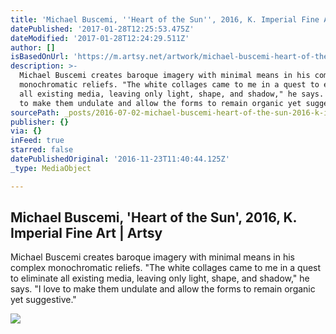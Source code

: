 ```yaml
---
title: 'Michael Buscemi, ''Heart of the Sun'', 2016, K. Imperial Fine Art | Artsy'
datePublished: '2017-01-28T12:25:53.475Z'
dateModified: '2017-01-28T12:24:29.511Z'
author: []
isBasedOnUrl: 'https://m.artsy.net/artwork/michael-buscemi-heart-of-the-sun'
description: >-
  Michael Buscemi creates baroque imagery with minimal means in his complex
  monochromatic reliefs. "The white collages came to me in a quest to eliminate
  all existing media, leaving only light, shape, and shadow," he says. "I love
  to make them undulate and allow the forms to remain organic yet suggestive."
sourcePath: _posts/2016-07-02-michael-buscemi-heart-of-the-sun-2016-k-imperial-fine.md
publisher: {}
via: {}
inFeed: true
starred: false
datePublishedOriginal: '2016-11-23T11:40:44.125Z'
_type: MediaObject

---
```

<article style=""><h1>Michael Buscemi, 'Heart of the Sun', 2016, K. Imperial Fine Art | Artsy</h1><p>Michael Buscemi creates baroque imagery with minimal means in his complex monochromatic reliefs. "The white collages came to me in a quest to eliminate all existing media, leaving only light, shape, and shadow," he says. "I love to make them undulate and allow the forms to remain organic yet suggestive."</p><img src="https://d32dm0rphc51dk.cloudfront.net/mKP_nhmuAtJfR0FnU9UkWA/normalized.jpg" /></article>